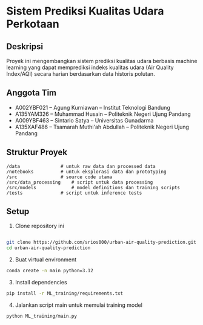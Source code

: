 # Sistem Prediksi Kualitas Udara Perkotaan

## Deskripsi

Proyek ini mengembangkan sistem prediksi kualitas udara berbasis machine learning yang dapat memprediksi indeks kualitas udara (Air Quality Index/AQI) secara harian berdasarkan data historis polutan.

## Anggota Tim

- A002YBF021 – Agung Kurniawan – Institut Teknologi Bandung
- A135YAM326 – Muhammad Husain – Politeknik Negeri Ujung Pandang
- A009YBF463 – Sintario Satya – Universitas Gunadarma
- A135XAF486 – Tsamarah Muthi'ah Abdullah – Politeknik Negeri Ujung Pandang

## Struktur Proyek

```
/data               # untuk raw data dan processed data
/notebooks          # untuk eksplorasi data dan prototyping
/src                # source code utama
/src/data_processing    # script untuk data processing
/src/models             # model definitions dan training scripts
/tests              # script untuk inference tests
```

## Setup

1. Clone repository ini

```bash

git clone https://github.com/srios000/urban-air-quality-prediction.git
cd urban-air-quality-prediction
```

2. Buat virtual environment

```bash
conda create -n main python=3.12
```

3. Install dependencies

```bash
pip install -r ML_training/requirements.txt
```

4. Jalankan script main untuk memulai training model

```bash
python ML_training/main.py
```
